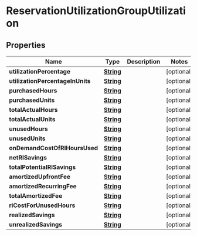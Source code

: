 

# ReservationUtilizationGroupUtilization


## Properties

| Name | Type | Description | Notes |
|------------ | ------------- | ------------- | -------------|
|**utilizationPercentage** | [**String**](String.md) |  |  [optional] |
|**utilizationPercentageInUnits** | [**String**](String.md) |  |  [optional] |
|**purchasedHours** | [**String**](String.md) |  |  [optional] |
|**purchasedUnits** | [**String**](String.md) |  |  [optional] |
|**totalActualHours** | [**String**](String.md) |  |  [optional] |
|**totalActualUnits** | [**String**](String.md) |  |  [optional] |
|**unusedHours** | [**String**](String.md) |  |  [optional] |
|**unusedUnits** | [**String**](String.md) |  |  [optional] |
|**onDemandCostOfRIHoursUsed** | [**String**](String.md) |  |  [optional] |
|**netRISavings** | [**String**](String.md) |  |  [optional] |
|**totalPotentialRISavings** | [**String**](String.md) |  |  [optional] |
|**amortizedUpfrontFee** | [**String**](String.md) |  |  [optional] |
|**amortizedRecurringFee** | [**String**](String.md) |  |  [optional] |
|**totalAmortizedFee** | [**String**](String.md) |  |  [optional] |
|**riCostForUnusedHours** | [**String**](String.md) |  |  [optional] |
|**realizedSavings** | [**String**](String.md) |  |  [optional] |
|**unrealizedSavings** | [**String**](String.md) |  |  [optional] |



